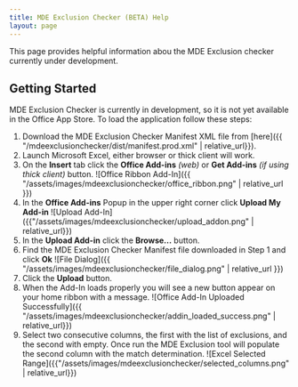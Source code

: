 ```yaml
---
title: MDE Exclusion Checker (BETA) Help
layout: page
---
```


This page provides helpful information abou the MDE Exclusion checker currently under development.

## Getting Started
MDE Exclusion Checker is currently in development, so it is not yet available in the Office App Store.  To load the application follow these steps:

1. Download the MDE Exclusion Checker Manifest XML file from [here]({{ "/mdeexclusionchecker/dist/manifest.prod.xml" | relative_url}}).
1. Launch Microsoft Excel, either browser or thick client will work.
1. On the **Insert** tab click the **Office Add-ins** *(web)* or **Get Add-ins** *(if using thick client)* button.
![Office Ribbon Add-In]({{ "/assets/images/mdeexclusionchecker/office_ribbon.png" | relative_url }})
1. In the **Office Add-ins** Popup in the upper right corner click **Upload My Add-in**
![Upload Add-In]({{"/assets/images/mdeexclusionchecker/upload_addon.png" | relative_url}})
1. In the **Upload Add-in** click the **Browse...** button.
1. Find the MDE Exclusion Checker Manifest file downloaded in Step 1 and click **Ok**
![File Dialog]({{ "/assets/images/mdeexclusionchecker/file_dialog.png" | relative_url }})
1. Click the **Upload** button.
1. When the Add-In loads properly you will see a new button appear on your home ribbon with a message.
![Office Add-In Uploaded Successfully]({{ "/assets/images/mdeexclusionchecker/addin_loaded_success.png" | relative_url}})
1. Select two consecutive columns, the first with the list of exclusions, and the second with empty.  Once run the MDE Exclusion tool will populate the second column with the match determination.
![Excel Selected Range]({{"/assets/images/mdeexclusionchecker/selected_columns.png" | relative_url}})